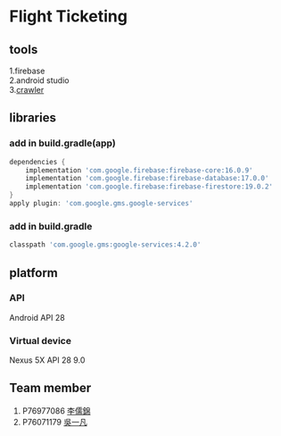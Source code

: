# Flight Ticketing

## tools

1.firebase  
2.android studio  
3.[crawler](https://github.com/WuIFan/TicketCrawler_With_FireBase)

## libraries

### add in build.gradle(app)

```gradle
dependencies {
    implementation 'com.google.firebase:firebase-core:16.0.9'
    implementation 'com.google.firebase:firebase-database:17.0.0'
    implementation 'com.google.firebase:firebase-firestore:19.0.2'
}
apply plugin: 'com.google.gms.google-services'
```

### add in build.gradle

```gradle
classpath 'com.google.gms:google-services:4.2.0'
```

## platform

### API

Android API 28

### Virtual device

Nexus 5X API 28 9.0

## Team member

1. P76977086 [李儒錦](https://github.com/kiam123)
2. P76071179 [吳一凡](https://github.com/WuIFan)  
